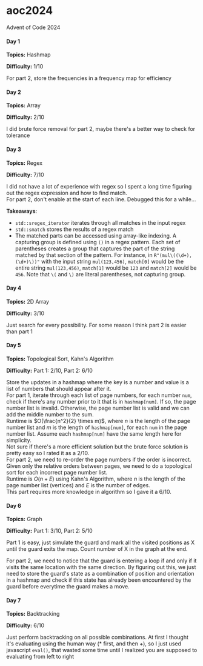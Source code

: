 # aoc2024
Advent of Code 2024

#### Day 1
**Topics:** Hashmap

**Difficulty:** 1/10

For part 2, store the frequencies in a frequency map for efficiency

#### Day 2
**Topics:** Array

**Difficulty:** 2/10

I did brute force removal for part 2, maybe there's a better way to check for tolerance

#### Day 3
**Topics:** Regex

**Difficulty:** 7/10

I did not have a lot of experience with regex so I spent a long time figuring out the regex expression and how to find match. \
For part 2, don't enable at the start of each line. Debugged this for a while...

**Takeaways**:
- `std::sregex_iterator` iterates through all matches in the input regex
- `std::smatch` stores the results of a regex match
- The matched parts can be accessed using array-like indexing. A capturing group is defined using `()` in a regex pattern. Each set of parentheses creates a group that captures the part of the string matched by that section of the pattern. For instance, in `R"(mul\((\d+),(\d+)\))"` with the input string `mul(123,456)`, `match[0]` would be the entire string `mul(123,456)`, `match[1]` would be `123` and `match[2]` would be `456`. Note that `\(` and `\)` are literal parentheses, not capturing group.

#### Day 4
**Topics:** 2D Array

**Difficulty:** 3/10

Just search for every possibility. For some reason I think part 2 is easier than part 1

#### Day 5
**Topics:** Topological Sort, Kahn's Algorithm

**Difficulty:** Part 1: 2/10, Part 2: 6/10

Store the updates in a hashmap where the key is a number and value is a list of numbers that should appear after it. \
For part 1, iterate through each list of page numbers, for each number `num`, check if there's any number prior to it that is in `hashmap[num]`. If so, the page number list is invalid. Otherwise, the page number list is valid and we can add the middle number to the sum. \
Runtime is $O(\frac{n^2}{2} \times m)$, where $n$ is the length of the page number list and $m$ is the length of `hashmap[num]`, for each `num` in the page number list. Assume each `hashmap[num]` have the same length here for simplicity. \
Not sure if there's a more efficient solution but the brute force solution is pretty easy so I rated it as a 2/10. \
For part 2, we need to re-order the page numbers if the order is incorrect. Given only the relative orders between pages, we need to do a topological sort for each incorrect page number list. \
Runtime is $O(n + E)$ using Kahn's Algorithm, where $n$ is the length of the page number list (vertices) and $E$ is the number of edges. \
This part requires more knowledge in algorithm so I gave it a 6/10.

#### Day 6
**Topics:** Graph

**Difficulty:** Part 1: 3/10, Part 2: 5/10

Part 1 is easy, just simulate the guard and mark all the visited positions as X until the guard exits the map. Count number of X in the graph at the end.

For part 2, we need to notice that the guard is entering a loop if and only if it visits the same location with the same direction. By figuring out this, we just need to store the guard's state as a combination of position and orientation in a hashmap and check if this state has already been encountered by the guard before everytime the guard makes a move.

#### Day 7
**Topics:** Backtracking

**Difficulty:** 6/10

Just perform backtracking on all possible combinations. At first I thought it's evaluating using the human way (* first, and then +), so I just used javascript `eval()`, that wasted some time until I realized you are supposed to evaluating from left to right